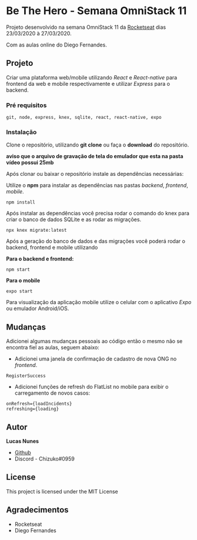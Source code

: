 
# Be The Hero - Semana OmniStack 11

 Projeto desenvolvido na semana OmniStack 11 da [Rocketseat](https://rocketseat.com.br/) dias 23/03/2020 à 27/03/2020.

Com as aulas online do Diego Fernandes.
  
## Projeto

Criar uma plataforma web/mobile utilizando *React* e *React-native* para frontend da web e mobile respectivamente e utilizar *Express* para o backend.
  
### Pré requisitos

```
git, node, express, knex, sqlite, react, react-native, expo
```
  
### Instalação

Clone o repositório, utilizando **git clone** ou faça o **download** do repositório.

**aviso que o arquivo de gravação de tela do emulador que esta na pasta vídeo possui 25mb**



Após clonar ou baixar o repositório instale as dependências necessárias:

Utilize o **npm** para instalar as dependências nas pastas *backend*, *frontend*, *mobile*.

```
npm install
```
Após instalar as dependências você precisa rodar o comando do knex para criar o banco de dados SQLite e as rodar as migrações. 

```
npx knex migrate:latest
```

Após a geração do banco de dados e das migrações você poderá rodar o backend, frontend e mobile utilizando

**Para o backend e frontend:**
```
npm start
```

**Para o mobile**
```
expo start
```
Para visualização da aplicação mobile utilize o celular com o aplicativo *Expo* ou emulador Android/iOS.


## Mudanças

Adicionei algumas mudanças pessoais ao código então o mesmo não se encontra fiel as aulas, seguem abaixo:

* Adicionei uma janela de confirmação de cadastro de nova ONG no *frontend*.
```
RegisterSuccess
```
  * Adicionei funções de refresh do FlatList no mobile para exibir o carregamento de novos casos:
```
onRefresh={loadIncidents}
refreshing={loading}
```
  
## Autor

**Lucas Nunes** 
* [Github](https://github.com/lucascnunes)
* Discord - Chizuko#0959

## License

This project is licensed under the MIT License

## Agradecimentos

* Rocketseat
* Diego Fernandes
